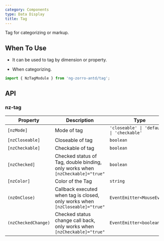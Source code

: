 ```yaml
---
category: Components
type: Data Display
title: Tag
---
```


Tag for categorizing or markup.

## When To Use

- It can be used to tag by dimension or property.

- When categorizing.

```ts
import { NzTagModule } from 'ng-zorro-antd/tag';
```

## API

### nz-tag

| Property | Description | Type | Default |
| -------- | ----------- | ---- | ------- |
| `[nzMode]` | Mode of tag | `'closeable' \| 'default' \| 'checkable'` | `'default'` |
| `[nzCloseable]` | Closeable of tag | `boolean` |`false` |
| `[nzCheckable]` | Checkable of tag | `boolean` |`false` |
| `[nzChecked]` | Checked status of Tag, double binding, only works when `[nzCheckable]="true"` | `boolean` | `false` |
| `[nzColor]` | Color of the Tag | `string` | - |
| `(nzOnClose)` | Callback executed when tag is closed, only works when `[nzCloseable]="true"`| `EventEmitter<MouseEvent>` | - |
| `(nzCheckedChange)` | Checked status change call back, only works when `[nzCheckable]="true"` | `EventEmitter<boolean>` | - |
